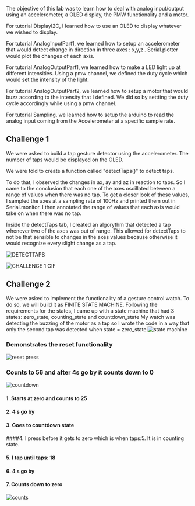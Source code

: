 
The objective of this lab was to learn how to deal with analog input/output using an accelerometer, a OLED display, the PMW functionality and a motor. 

For tutorial DisplayI2C, I learned how to use an OLED to display whatever we wished to display. 

For tutorial AnalogInputPart1, we learned how to setup an accelerometer that would detect change in direction in three axes : x,y,z . Serial.plotter would plot the changes of each axis. 

For tutorial AnalogOutputPart1, we learned how to make a LED light up at different intensities. Using a pmw channel, we defined the duty cycle which would set the intensity of the light. 

For tutorial AnalogOutputPart2, we learned how to setup a motor that would buzz according to the intensity that I defined. We did so by settting the duty cycle accordingly while using a pmw channel. 

For tutorial  Sampling, we learned how to setup the arduino to read the analog input coming from the Accelerometer at a specific sample rate. 

## Challenge 1 

We were asked to build a tap gesture detector using the accelerometer. The number of taps would be displayed on the OLED. 

We were told to create a function called "detectTaps()" to detect taps. 

To do that, I observed the changes in ax, ay and az in reaction to taps. So I came to the conclusion that each one of the axes oscillated between a range of values when there was no tap. To get a closer look of these values, I sampled the axes at a sampling rate of 100Hz and printed them out in Serial.monitor. I then annotated the range of values that each axis would take on when there was no tap. 

Inside the detectTaps tab, I created an algorythm that detected a tap whenever two of the axes was out of range. This allowed for detectTaps to not be that sensible to changes in the axes values because otherwise it would recognize every slight change as a tap. 


![DETECTTAPS](DETECT.png)

![CHALLENGE 1 GIF](challenge1.gif)



## Challenge 2

We were asked to implement the functionality of a gesture control watch. 
To do so, we will build it as FINITE STATE MACHINE.
Following the requirements for the states, I came up with a state machine that had 3 states: zero_state, counting_state and countdown_state
My watch was detecting the buzzing of the motor as a tap so I wrote the code in a way that only the second tap was detected when state = zero_state
![state machine](IMG_0036.jpg)
### Demonstrates the reset functionality 
![reset press](reset.gif)

### Counts to 56 and after 4s go by it counts down to 0

![countdown](countdown.gif)

#### 1 .Starts at zero and counts to 25
#### 2. 4 s go by
#### 3.  Goes to countdown state 
####4. I press before it gets to zero which is when taps:5. It is in counting state.

#### 5. I tap until taps: 18 
#### 6. 4 s go by
#### 7. Counts down to zero

![counts](counts.gif)
